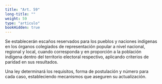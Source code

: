 ```yaml
---
title: "Art. 59"
long-title: ""
weight: 59
type: "articulo"
bookHidden: true
---
```

Se establecerán escaños reservados para los pueblos y naciones indígenas en los órganos colegiados de representación popular a nivel nacional, regional y local, cuando corresponda y en proporción a la población indígena dentro del territorio electoral respectivo, aplicando criterios de paridad en sus resultados.
 
Una ley determinará los requisitos, forma de postulación y número para cada caso, estableciendo mecanismos que aseguren su actualización.

